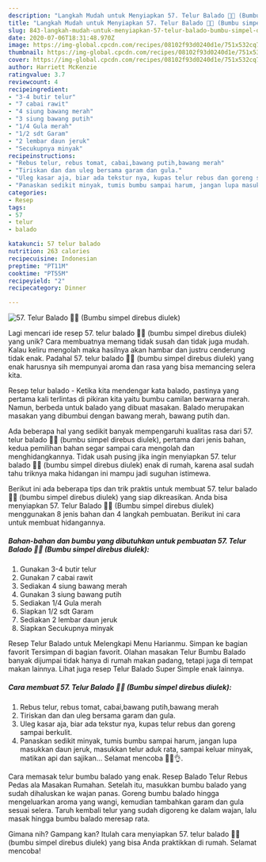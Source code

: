 ```yaml
---
description: "Langkah Mudah untuk Menyiapkan 57. Telur Balado 🥚🥚 (Bumbu simpel direbus diulek) yang Lezat"
title: "Langkah Mudah untuk Menyiapkan 57. Telur Balado 🥚🥚 (Bumbu simpel direbus diulek) yang Lezat"
slug: 843-langkah-mudah-untuk-menyiapkan-57-telur-balado-bumbu-simpel-direbus-diulek-yang-lezat
date: 2020-07-06T18:31:48.970Z
image: https://img-global.cpcdn.com/recipes/08102f93d0240d1e/751x532cq70/57-telur-balado-🥚🥚-bumbu-simpel-direbus-diulek-foto-resep-utama.jpg
thumbnail: https://img-global.cpcdn.com/recipes/08102f93d0240d1e/751x532cq70/57-telur-balado-🥚🥚-bumbu-simpel-direbus-diulek-foto-resep-utama.jpg
cover: https://img-global.cpcdn.com/recipes/08102f93d0240d1e/751x532cq70/57-telur-balado-🥚🥚-bumbu-simpel-direbus-diulek-foto-resep-utama.jpg
author: Harriett McKenzie
ratingvalue: 3.7
reviewcount: 4
recipeingredient:
- "3-4 butir telur"
- "7 cabai rawit"
- "4 siung bawang merah"
- "3 siung bawang putih"
- "1/4 Gula merah"
- "1/2 sdt Garam"
- "2 lembar daun jeruk"
- "Secukupnya minyak"
recipeinstructions:
- "Rebus telur, rebus tomat, cabai,bawang putih,bawang merah"
- "Tiriskan dan dan uleg bersama garam dan gula."
- "Uleg kasar aja, biar ada tekstur nya, kupas telur rebus dan goreng sampai berkulit."
- "Panaskan sedikit minyak, tumis bumbu sampai harum, jangan lupa masukkan daun jeruk, masukkan telur aduk rata, sampai keluar minyak, matikan api dan sajikan... Selamat mencoba 🤗😋👌."
categories:
- Resep
tags:
- 57
- telur
- balado

katakunci: 57 telur balado 
nutrition: 263 calories
recipecuisine: Indonesian
preptime: "PT11M"
cooktime: "PT55M"
recipeyield: "2"
recipecategory: Dinner

---
```



![57. Telur Balado 🥚🥚 (Bumbu simpel direbus diulek)](https://img-global.cpcdn.com/recipes/08102f93d0240d1e/751x532cq70/57-telur-balado-🥚🥚-bumbu-simpel-direbus-diulek-foto-resep-utama.jpg)

Lagi mencari ide resep 57. telur balado 🥚🥚 (bumbu simpel direbus diulek) yang unik? Cara membuatnya memang tidak susah dan tidak juga mudah. Kalau keliru mengolah maka hasilnya akan hambar dan justru cenderung tidak enak. Padahal 57. telur balado 🥚🥚 (bumbu simpel direbus diulek) yang enak harusnya sih mempunyai aroma dan rasa yang bisa memancing selera kita.

Resep telur balado - Ketika kita mendengar kata balado, pastinya yang pertama kali terlintas di pikiran kita yaitu bumbu camilan berwarna merah. Namun, berbeda untuk balado yang dibuat masakan. Balado merupakan masakan yang dibumbui dengan bawang merah, bawang putih dan.

Ada beberapa hal yang sedikit banyak mempengaruhi kualitas rasa dari 57. telur balado 🥚🥚 (bumbu simpel direbus diulek), pertama dari jenis bahan, kedua pemilihan bahan segar sampai cara mengolah dan menghidangkannya. Tidak usah pusing jika ingin menyiapkan 57. telur balado 🥚🥚 (bumbu simpel direbus diulek) enak di rumah, karena asal sudah tahu triknya maka hidangan ini mampu jadi suguhan istimewa.


Berikut ini ada beberapa tips dan trik praktis untuk membuat 57. telur balado 🥚🥚 (bumbu simpel direbus diulek) yang siap dikreasikan. Anda bisa menyiapkan 57. Telur Balado 🥚🥚 (Bumbu simpel direbus diulek) menggunakan 8 jenis bahan dan 4 langkah pembuatan. Berikut ini cara untuk membuat hidangannya.

<!--inarticleads1-->

##### Bahan-bahan dan bumbu yang dibutuhkan untuk pembuatan 57. Telur Balado 🥚🥚 (Bumbu simpel direbus diulek):

1. Gunakan 3-4 butir telur
1. Gunakan 7 cabai rawit
1. Sediakan 4 siung bawang merah
1. Gunakan 3 siung bawang putih
1. Sediakan 1/4 Gula merah
1. Siapkan 1/2 sdt Garam
1. Sediakan 2 lembar daun jeruk
1. Siapkan Secukupnya minyak


Resep Telur Balado untuk Melengkapi Menu Harianmu. Simpan ke bagian favorit Tersimpan di bagian favorit. Olahan masakan Telur Bumbu Balado banyak dijumpai tidak hanya di rumah makan padang, tetapi juga di tempat makan lainnya. Lihat juga resep Telur Balado Super Simple enak lainnya. 

<!--inarticleads2-->

##### Cara membuat 57. Telur Balado 🥚🥚 (Bumbu simpel direbus diulek):

1. Rebus telur, rebus tomat, cabai,bawang putih,bawang merah
1. Tiriskan dan dan uleg bersama garam dan gula.
1. Uleg kasar aja, biar ada tekstur nya, kupas telur rebus dan goreng sampai berkulit.
1. Panaskan sedikit minyak, tumis bumbu sampai harum, jangan lupa masukkan daun jeruk, masukkan telur aduk rata, sampai keluar minyak, matikan api dan sajikan... Selamat mencoba 🤗😋👌.


Cara memasak telur bumbu balado yang enak. Resep Balado Telur Rebus Pedas ala Masakan Rumahan. Setelah itu, masukkan bumbu balado yang sudah dihaluskan ke wajan panas. Goreng bumbu balado hingga mengeluarkan aroma yang wangi, kemudian tambahkan garam dan gula sesuai selera. Taruh kembali telur yang sudah digoreng ke dalam wajan, lalu masak hingga bumbu balado meresap rata. 

Gimana nih? Gampang kan? Itulah cara menyiapkan 57. telur balado 🥚🥚 (bumbu simpel direbus diulek) yang bisa Anda praktikkan di rumah. Selamat mencoba!
